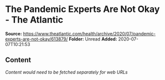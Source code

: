 # The Pandemic Experts Are Not Okay - The Atlantic

**Source:** https://www.theatlantic.com/health/archive/2020/07/pandemic-experts-are-not-okay/613879/
**Folder:** Unread
**Added:** 2020-07-07T10:21:53




## Content
*Content would need to be fetched separately for web URLs*
